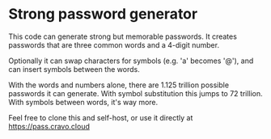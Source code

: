 # Strong password generator

This code can generate strong but memorable passwords.  It creates passwords that are three common words and a 4-digit number.

Optionally it can swap characters for symbols (e.g. 'a' becomes '@'), and can insert symbols between the words.

With the words and numbers alone, there are 1.125 trillion possible passwords it can generate.  With symbol substitution this jumps to 72 trillion.  With symbols between words, it's way more.

Feel free to clone this and self-host, or use it directly at https://pass.cravo.cloud
